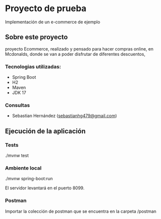 # Proyecto de prueba
Implementación de un e-commerce de ejemplo

## Sobre este proyecto
proyecto Ecommerce, realizado y pensado para hacer compras online, 
en Mcdonalds, donde se van a poder disfrutar de diferentes descuentos,
### Tecnologias utilizadas:
* Spring Boot
* H2
* Maven
* JDK 17

### Consultas
* Sebastian Hernández (sebastianhg479@gmail.com)

## Ejecución de la aplicación
### Tests

./mvnw test

### Ambiente local

./mvnw spring-boot:run

El servidor levantará en el puerto 8099.

### Postman
Importar la colección de postman que se encuentra en la carpeta /postman